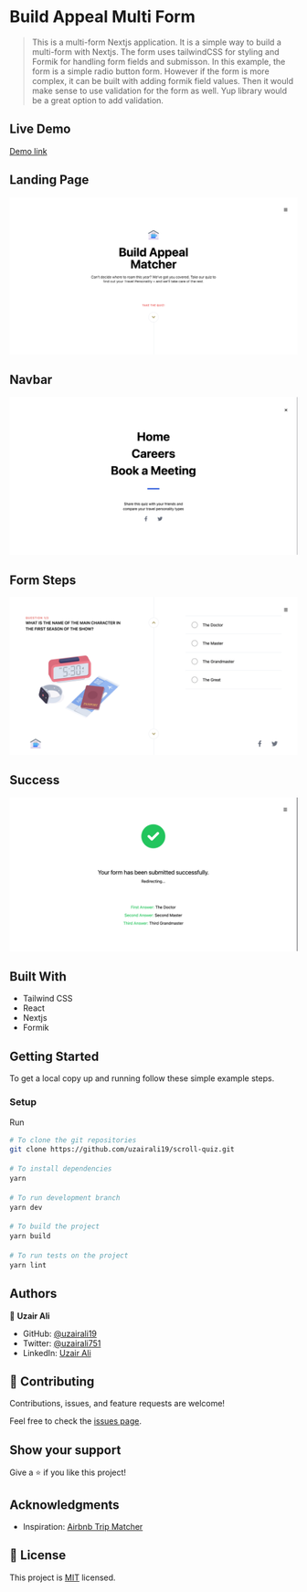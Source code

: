 # Build Appeal Multi Form

> This is a multi-form Nextjs application. It is a simple way to build a multi-form with Nextjs. The form uses tailwindCSS for styling and Formik for handling form fields and submisson. In this example, the form is a simple radio button form. However if the form is more complex, it can be built with adding formik field values. Then it would make sense to use validation for the form as well. Yup library would be a great option to add validation. 
## Live Demo

[Demo link](https://build-appeal-kappa.vercel.app/)
## Landing Page
![image](./screenshot.png)

## Navbar
![image](./screenshot1.png)

## Form Steps
![image](./screenshot2.png)

## Success
![image](./screenshot3.png)

## Built With

- Tailwind CSS
- React
- Nextjs
- Formik

## Getting Started

To get a local copy up and running follow these simple example steps.

### Setup

Run

```bash
# To clone the git repositories
git clone https://github.com/uzairali19/scroll-quiz.git

# To install dependencies
yarn

# To run development branch
yarn dev

# To build the project
yarn build

# To run tests on the project
yarn lint
```

## Authors

👤 **Uzair Ali**

- GitHub: [@uzairali19](https://github.com/uzairali19)
- Twitter: [@uzairali751](https://twitter.com/Uzairali751)
- LinkedIn: [Uzair Ali](https://www.linkedin.com/in/uzairali19/)

## 🤝 Contributing

Contributions, issues, and feature requests are welcome!

Feel free to check the [issues page](https://github.com/uzairali19/scroll-quiz/issues/).

## Show your support

Give a ⭐️ if you like this project!

## Acknowledgments

- Inspiration: [Airbnb Trip Matcher](https://news.airbnb.com/tripmatcher)

## 📝 License

This project is [MIT](./MIT.md) licensed.